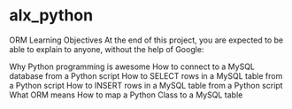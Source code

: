 # alx_python
ORM Learning Objectives
At the end of this project, you are expected to be able to explain to anyone, without the help of Google:

Why Python programming is awesome
How to connect to a MySQL database from a Python script
How to SELECT rows in a MySQL table from a Python script
How to INSERT rows in a MySQL table from a Python script
What ORM means
How to map a Python Class to a MySQL table
